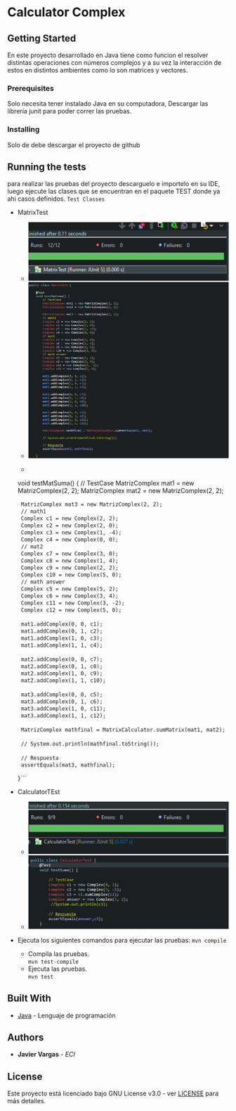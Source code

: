
# Calculator Complex

## Getting Started
En este proyecto desarrollado en Java tiene como funcion el resolver  distintas operaciones con números complejos y a su vez la interacción de estos en distintos ambientes como lo son matrices y vectores.
### Prerequisites

Solo necesita tener instalado Java en su computadora, 
Descargar las librería junit para poder correr las pruebas.


### Installing
Solo de debe descargar el proyecto de github

## Running the tests

 para realizar las pruebas del proyecto descarguelo e importelo en su IDE, luego ejecute las clases que se encuentran en el paquete TEST donde ya ahi casos definidos.
  `Test Classes`
 - MatrixTest
	 - ![formula1](Fotos/Capture1.PNG)
	 - ![formula2](Fotos/Capture4.PNG)
	 - ``` @Test
	void testMatSuma() {
		// TestCase
		MatrizComplex mat1 = new MatrizComplex(2, 2);
		MatrizComplex mat2 = new MatrizComplex(2, 2);

		MatrizComplex mat3 = new MatrizComplex(2, 2);
		// math1
		Complex c1 = new Complex(2, 2);
		Complex c2 = new Complex(2, 0);
		Complex c3 = new Complex(1, -4);
		Complex c4 = new Complex(0, 0);
		// mat2
		Complex c7 = new Complex(3, 0);
		Complex c8 = new Complex(1, 4);
		Complex c9 = new Complex(2, 2);
		Complex c10 = new Complex(5, 0);
		// math answer
		Complex c5 = new Complex(5, 2);
		Complex c6 = new Complex(3, 4);
		Complex c11 = new Complex(3, -2);
		Complex c12 = new Complex(5, 0);

		mat1.addComplex(0, 0, c1);
		mat1.addComplex(0, 1, c2);
		mat1.addComplex(1, 0, c3);
		mat1.addComplex(1, 1, c4);

		mat2.addComplex(0, 0, c7);
		mat2.addComplex(0, 1, c8);
		mat2.addComplex(1, 0, c9);
		mat2.addComplex(1, 1, c10);

		mat3.addComplex(0, 0, c5);
		mat3.addComplex(0, 1, c6);
		mat3.addComplex(1, 0, c11);
		mat3.addComplex(1, 1, c12);

		MatrizComplex mathfinal = MatrixCalculator.sumMatrix(mat1, mat2);

		// System.out.println(mathfinal.toString());

		// Respuesta
		assertEquals(mat3, mathfinal);

	}```
 - CalculatorTEst
	 - ![formula1](Fotos/Capture2.PNG)
	 - ![formula2](Fotos/Capture3.PNG)
	 
- Ejecuta los siguientes comandos para ejecutar las pruebas: 
    `mvn compile`
	-   Compila las pruebas.  
    `mvn test-compile`
	-   Ejecuta las pruebas.  
    `mvn test`


## Built With

* [Java](https://www.java.com/es/) - Lenguaje de programación


## Authors

* **Javier Vargas** - *ECI*
## License

Este proyecto está licenciado bajo GNU  License v3.0 - ver [LICENSE](LICENSE) para más detalles.

